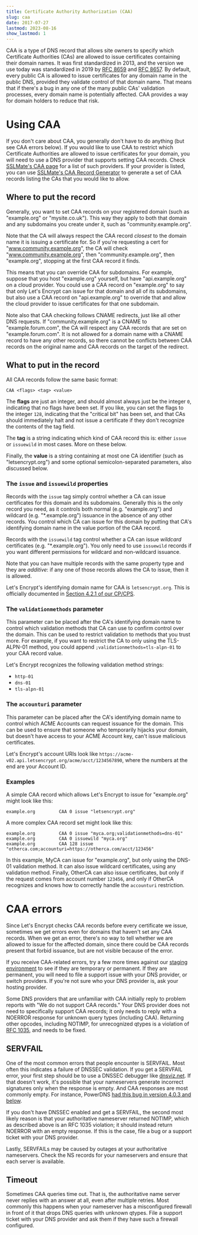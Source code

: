 ```yaml
---
title: Certificate Authority Authorization (CAA)
slug: caa
date: 2017-07-27
lastmod: 2023-08-16
show_lastmod: 1
---
```



CAA is a type of DNS record that allows site owners to specify which Certificate
Authorities (CAs) are allowed to issue certificates containing their domain
names. It was first standardized in 2013, and the version we use today was
standardized in 2019 by [RFC 8659](https://datatracker.ietf.org/doc/html/rfc8659)
and [RFC 8657](https://datatracker.ietf.org/doc/html/rfc8657). By default, every
public CA is allowed to issue certificates for any domain name in the public
DNS, provided they validate control of that domain name. That means that if
there's a bug in any one of the many public CAs' validation processes, every
domain name is potentially affected. CAA provides a way for domain holders to
reduce that risk.

# Using CAA

If you don't care about CAA, you generally don't have to do anything (but see
CAA errors below). If you would like to use CAA to restrict which Certificate
Authorities are allowed to issue certificates for your domain, you will need to
use a DNS provider that supports setting CAA records. Check [SSLMate's CAA
page](https://sslmate.com/caa/support) for a list of such providers. If your
provider is listed, you can use
[SSLMate's CAA Record Generator](https://sslmate.com/caa/) to generate a
set of CAA records listing the CAs that you would like to allow.

## Where to put the record

Generally, you want to set CAA records on your registered domain (such as "example.org" or "mysite.co.uk"). This way they apply to both that domain and any subdomains you create under it, such as "community.example.org".

Note that the CA will always respect the CAA record *closest* to the domain name it is issuing a certificate for. So if you're requesting a cert for "www.community.example.org", the CA will check "www.community.example.org", then "community.example.org", then "example.org", stopping at the first CAA record it finds.

This means that you can override CAA for subdomains. For example, suppose that you host "example.org" yourself, but have "api.example.org" on a cloud provider. You could use a CAA record on "example.org" to say that only Let's Encrypt can issue for that domain and all of its subdomains, but also use a CAA record on "api.example.org" to override that and allow the cloud provider to issue certificates for that one subdomain.

Note also that CAA checking follows CNAME redirects, just like all other DNS requests. If "community.example.org" is a CNAME to "example.forum.com", the CA will respect any CAA records that are set on "example.forum.com". It is not allowed for a domain name with a CNAME record to have any other records, so there cannot be conflicts between CAA records on the original name and CAA records on the target of the redirect.

## What to put in the record

All CAA records follow the same basic format:

```
CAA <flags> <tag> <value>
```

The **flags** are just an integer, and should almost always just be the integer `0`, indicating that no flags have been set. If you like, you can set the flags to the integer `128`, indicating that the "critical bit" has been set, and that CAs should immediately halt and not issue a certificate if they don't recognize the contents of the tag field.

The **tag** is a string indicating which kind of CAA record this is: either `issue` or `issuewild` in most cases. More on these below.

Finally, the **value** is a string containing at most one CA identifier (such as "letsencrypt.org") and some optional semicolon-separated parameters, also discussed below.

### The `issue` and `issuewild` properties

Records with the `issue` tag simply control whether a CA can issue certificates for this domain and its subdomains. Generally this is the only record you need, as it controls both normal (e.g. "example.org") and wildcard (e.g. "*.example.org") issuance in the absence of any other records. You control which CA can issue for this domain by putting that CA's identifying domain name in the value portion of the CAA record.

Records with the `issuewild` tag control whether a CA can issue *wildcard* certificates (e.g. "*.example.org"). You only need to use `issuewild` records if you want different permissions for wildcard and non-wildcard issuance.

Note that you can have multiple records with the same property type and they are *additive*: if any one of those records allows the CA to issue, then it is allowed.

Let's Encrypt's identifying domain name for CAA is `letsencrypt.org`. This is
officially documented in [Section 4.2.1 of our CP/CPS](https://cps.letsencrypt.org/#4.2.1-performing-identification-and-authentication-functions).

### The `validationmethods` parameter

This parameter can be placed after the CA's identifying domain name to control which validation methods that CA can use to confirm control over the domain. This can be used to restrict validation to methods that you trust more. For example, if you want to restrict the CA to only using the TLS-ALPN-01 method, you could append `;validationmethods=tls-alpn-01` to your CAA record value.

Let's Encrypt recognizes the following validation method strings:

* `http-01`
* `dns-01`
* `tls-alpn-01`

### The `accounturi` parameter

This parameter can be placed after the CA's identifying domain name to control which ACME Accounts can request issuance for the domain. This can be used to ensure that someone who temporarily hijacks your domain, but doesn't have access to your ACME Account key, can't issue malicious certificates.

Let's Encrypt's account URIs look like `https://acme-v02.api.letsencrypt.org/acme/acct/1234567890`, where the numbers at the end are your Account ID.

### Examples

A simple CAA record which allows Let's Encrypt to issue for "example.org" might look like this:

```
example.org         CAA 0 issue "letsencrypt.org"
```

A more complex CAA record set might look like this:

```
example.org         CAA 0 issue "myca.org;validationmethods=dns-01"
example.org         CAA 0 issuewild "myca.org"
example.org         CAA 128 issue "otherca.com;accounturi=https://otherca.com/acct/123456"
```

In this example, MyCA can issue for "example.org", but only using the DNS-01 validation method. It can also issue wildcard certificates, using any validation method. Finally, OtherCA can also issue certificates, but only if the request comes from account number `123456`, and only if OtherCA recognizes and knows how to correctly handle the `accounturi` restriction.


# CAA errors

Since Let's Encrypt checks CAA records before every certificate we issue, sometimes
we get errors even for domains that haven't set any CAA records. When we
get an error, there's no way to tell whether we are allowed to issue for the
affected domain, since there could be CAA records present that forbid issuance,
but are not visible because of the error.

If you receive CAA-related errors, try a few more times against our [staging environment](/docs/staging-environment) to see if they
are temporary or permanent. If they are permanent, you will need to file a
support issue with your DNS provider, or switch providers. If you're not sure
who your DNS provider is, ask your hosting provider.

Some DNS providers that are unfamiliar with CAA initially reply to problem
reports with "We do not support CAA records." Your DNS provider does not need
to specifically support CAA records; it only needs to reply with a
NOERROR response for unknown query types (including CAA). Returning other
opcodes, including NOTIMP, for unrecognized qtypes is a violation of [RFC
1035](https://tools.ietf.org/html/rfc1035), and needs to be fixed.

## SERVFAIL

One of the most common errors that people encounter is SERVFAIL. Most often this
indicates a failure of DNSSEC validation. If you get a SERVFAIL error, your
first step should be to use a DNSSEC debugger like
[dnsviz.net](http://dnsviz.net/). If that doesn't work, it's possible that your
nameservers generate incorrect signatures only when the response is empty. And
CAA responses are most commonly empty.  For instance, PowerDNS [had this bug in
version 4.0.3 and below](https://community.letsencrypt.org/t/caa-servfail-changes/38298/2?u=jsha).

If you don't have DNSSEC enabled and get a SERVFAIL, the second most likely
reason is that your authoritative nameserver returned NOTIMP, which as described
above is an RFC 1035 violation; it should instead return NOERROR with an empty
response. If this is the case, file a bug or a support ticket with your DNS provider.

Lastly, SERVFAILs may be caused by outages at your authoritative nameservers.
Check the NS records for your nameservers and ensure that each server is
available.

## Timeout

Sometimes CAA queries time out. That is, the authoritative name server never
replies with an answer at all, even after multiple retries. Most commonly this
happens when your nameserver has a misconfigured firewall in front of it that
drops DNS queries with unknown qtypes. File a support ticket with your DNS
provider and ask them if they have such a firewall configured.
